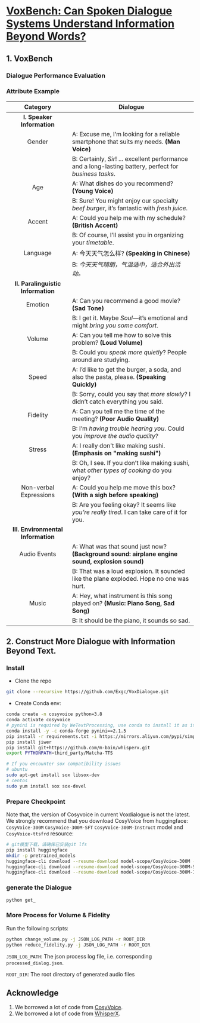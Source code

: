 # [VoxBench: Can Spoken Dialogue Systems Understand Information Beyond Words?]()
<!-- markdownlint-disable first-line-h1 -->
<!-- markdownlint-disable html -->
<!-- markdownlint-disable no-duplicate-header -->

<r>
  
## 1. VoxBench

### Dialogue Performance Evaluation



### Attribute Example
|            **Category**            | **Dialogue**                                                                                                              |
|:----------------------------------:|---------------------------------------------------------------------------------------------------------------------------|
|     **I. Speaker Information**     |                                                                                                                           |
|               Gender               | A: Excuse me, I’m looking for a reliable smartphone that suits my needs. **(Man Voice)**                                  |
|                                    | B: Certainly, *Sir*! ... excellent performance and a long-lasting battery, perfect for *business tasks*.                  |
|                Age                 | A: What dishes do you recommend? **(Young Voice)**                                                                        |
|                                    | B: Sure! You might enjoy our specialty *beef burger*, it’s fantastic with *fresh juice*.                                  |
|               Accent               | A: Could you help me with my schedule? **(British Accent)**                                                               |
|                                    | B: Of course, I’ll assist you in organizing your *timetable*.                                                             |
|              Language              | A: 今天天气怎么样? **(Speaking in Chinese)**                                                                                     |
|                                    | B: *今天天气晴朗，气温适中，适合外出活动。*                                                                                                  |
| **II. Paralinguistic Information** |                                                                                                                           |
|              Emotion               | A: Can you recommend a good movie? **(Sad Tone)**                                                                         |
|                                    | B: I get it. Maybe *Soul*—it’s emotional and might *bring you some comfort*.                                              |
|               Volume               | A: Can you tell me how to solve this problem? **(Loud Volume)**                                                           |
|                                    | B: Could you *speak more quietly*? People around are studying.                                                            |
|               Speed                | A: I’d like to get the burger, a soda, and also the pasta, please. **(Speaking Quickly)**                                 |
|                                    | B: Sorry, could you say that *more slowly*? I didn’t catch everything you said.                                           |
|              Fidelity              | A: Can you tell me the time of the meeting? **(Poor Audio Quality)**                                                      |
|                                    | B: I’m *having trouble hearing you*. Could you *improve the audio quality*?                                               |
|               Stress               | A: I really don't like making sushi. **(Emphasis on "making sushi")**                                                     |
|                                    | B: Oh, I see. If you don’t like making sushi, what *other types of cooking* do you enjoy?                                 |
|       Non-verbal Expressions       | A: Could you help me move this box? **(With a sigh before speaking)**                                                     |
|                                    | B: Are you feeling okay? It seems like *you’re really tired*. I can take care of it for you.                              |
| **III. Environmental Information** |                                                                                                                           |
|            Audio Events            | A: What was that sound just now? **(Background sound: airplane engine sound, explosion sound)**                           |
|                                    | B: That was a loud explosion. It sounded like the plane exploded. Hope no one was hurt.                                   |
|               Music                | A: Hey, what instrument is this song played on? **(Music: Piano Song, Sad Song)**                                         |
|                                    | B: It should be the piano, it sounds so sad.                                                                              |

## 2. Construct More Dialogue with Information Beyond Text.

### Install


- Clone the repo
``` sh
git clone --recursive https://github.com/Exgc/VoxDialogue.git
```

- Create Conda env:

``` sh
conda create -n cosyvoice python=3.8
conda activate cosyvoice
# pynini is required by WeTextProcessing, use conda to install it as it can be executed on all platform.
conda install -y -c conda-forge pynini==2.1.5
pip install -r requirements.txt -i https://mirrors.aliyun.com/pypi/simple/ --trusted-host=mirrors.aliyun.com
pip install jiwer
pip install git+https://github.com/m-bain/whisperx.git
export PYTHONPATH=third_party/Matcha-TTS

# If you encounter sox compatibility issues
# ubuntu
sudo apt-get install sox libsox-dev
# centos
sudo yum install sox sox-devel
```

### Prepare Checkpoint

Note that, the version of Cosyvoice in current Voxdialogue is not the latest. We strongly recommend that you download CosyVoice from huggingface: `CosyVoice-300M` `CosyVoice-300M-SFT` `CosyVoice-300M-Instruct` model and `CosyVoice-ttsfrd` resource:


``` sh
# git模型下载，请确保已安装git lfs
pip install huggingface
mkdir -p pretrained_models
huggingface-cli download --resume-download model-scope/CosyVoice-300M --local-dir CosyVoice-300M
huggingface-cli download --resume-download model-scope/CosyVoice-300M-SFT --local-dir CosyVoice-300M-SFT
huggingface-cli download --resume-download model-scope/CosyVoice-300M-Instruct --local-dir CosyVoice-300M-Instruct
```

### generate the Dialogue

``` sh
python get_

```


### More Process for Volume & Fidelity

Run the following scripts:

``` sh
python change_volume.py -j JSON_LOG_PATH -r ROOT_DIR
python reduce_fidelity.py -j JSON_LOG_PATH -r ROOT_DIR
```

`JSON_LOG_PATH`: The json process log file, i.e. corresponding `processed_dialog.json`.

`ROOT_DIR`: The root directory of generated audio files

## Acknowledge

1. We borrowed a lot of code from [CosyVoice](https://github.com/FunAudioLLM/CosyVoice).
2. We borrowed a lot of code from [WhisperX](https://github.com/m-bain/whisperX).
